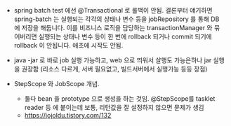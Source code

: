 - spring batch test 에선 @Transactional  로 롤백이 안됨.
결론부터 얘기하면 spring-batch 는 실행되는 각각의 상태나 변수 등을 jobRepository 를 통해 DB 에 저장을 해둡니다.
이를 비즈니스 로직을 담당하는 transactionManager 와 묶어버리면 실행되는 상태나 변수 등이 한 번에 rollback 되거나 commit 되기에 rollback 이 안됩니다.
애초에 시작도 안됨.

- java -jar 로 바로 job 실행 가능하고, web 으로 띄워서 살행도 가능은하나 jar 실행을 권장함 (리소스 다르게, 서버 필요없고, 빌드서버에서 실행가능 등등 장점)
- StepScope 와 JobScope 개념.
  - 둘다 bean 을 prototype 으로 생성을 하는 것임. @StepScope를 tasklet reader 등 에 붙이는데 보통, 리턴값을 잘 설정하지 않으면 문제가 생김
  - https://jojoldu.tistory.com/132
